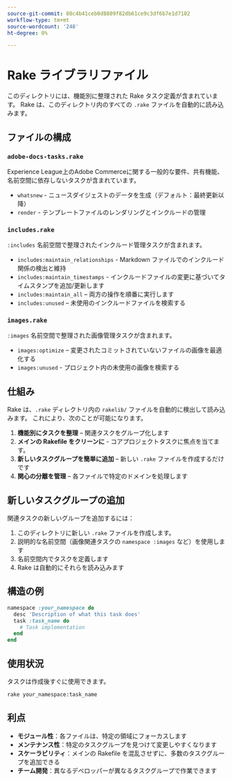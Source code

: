 ```yaml
---
source-git-commit: 80c4b41ceb0d8809f82db61ce9c3df6b7e1d7102
workflow-type: tm+mt
source-wordcount: '248'
ht-degree: 0%

---
```

# Rake ライブラリファイル

このディレクトリには、機能別に整理された Rake タスク定義が含まれています。 Rake は、このディレクトリ内のすべての `.rake` ファイルを自動的に読み込みます。

## ファイルの構成

### `adobe-docs-tasks.rake`

Experience League上のAdobe Commerceに関する一般的な要件、共有機能、名前空間に依存しないタスクが含まれています。

- `whatsnew` - ニュースダイジェストのデータを生成（デフォルト：最終更新以降）
- `render` - テンプレートファイルのレンダリングとインクルードの管理

### `includes.rake`

`:includes` 名前空間で整理されたインクルード管理タスクが含まれます。

- `includes:maintain_relationships` - Markdown ファイルでのインクルード関係の検出と維持
- `includes:maintain_timestamps` - インクルードファイルの変更に基づいてタイムスタンプを追加/更新します
- `includes:maintain_all` – 両方の操作を順番に実行します
- `includes:unused` – 未使用のインクルードファイルを検索する

### `images.rake`

`:images` 名前空間で整理された画像管理タスクが含まれます。

- `images:optimize` – 変更されたコミットされていないファイルの画像を最適化する
- `images:unused` - プロジェクト内の未使用の画像を検索する

## 仕組み

Rake は、`.rake` ディレクトリ内の `rakelib/` ファイルを自動的に検出して読み込みます。 これにより、次のことが可能になります。

1. **機能別にタスクを整理** – 関連タスクをグループ化します
2. **メインの Rakefile をクリーンに** - コアプロジェクトタスクに焦点を当てます。
3. **新しいタスクグループを簡単に追加** – 新しい `.rake` ファイルを作成するだけです
4. **関心の分離を管理** – 各ファイルで特定のドメインを処理します

## 新しいタスクグループの追加

関連タスクの新しいグループを追加するには：

1. このディレクトリに新しい `.rake` ファイルを作成します。
2. 説明的な名前空間（画像関連タスクの `namespace :images` など）を使用します
3. 名前空間内でタスクを定義します
4. Rake は自動的にそれらを読み込みます

## 構造の例

```ruby
namespace :your_namespace do
  desc 'Description of what this task does'
  task :task_name do
    # Task implementation
  end
end
```

## 使用状況

タスクは作成後すぐに使用できます。

```bash
rake your_namespace:task_name
```

## 利点

- **モジュール性**：各ファイルは、特定の領域にフォーカスします
- **メンテナンス性**：特定のタスクグループを見つけて変更しやすくなります
- **スケーラビリティ**：メインの Rakefile を混乱させずに、多数のタスクグループを追加できる
- **チーム開発**：異なるデベロッパーが異なるタスクグループで作業できます
